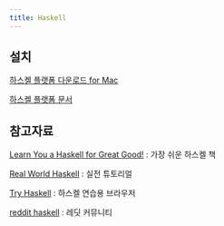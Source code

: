 ```yaml
---
title: Haskell
---
```


## 설치

[하스켈 플랫폼 다운로드 for Mac](https://www.haskell.org/platform/mac.html)

[하스켈 플랫폼 문서](https://downloads.haskell.org/~ghc/latest/docs/users_guide.pdf)

## 참고자료

[Learn You a Haskell for Great Good!](http://learnyouahaskell.com/chapters) : 가장 쉬운 하스켈 책

[Real World Haskell](http://book.realworldhaskell.org/read/) : 실전 튜토리얼

[Try Haskell](http://tryhaskell.org/) : 하스켈 연습용 브라우저

[reddit haskell](https://www.reddit.com/r/haskell/) : 레딧 커뮤니티

